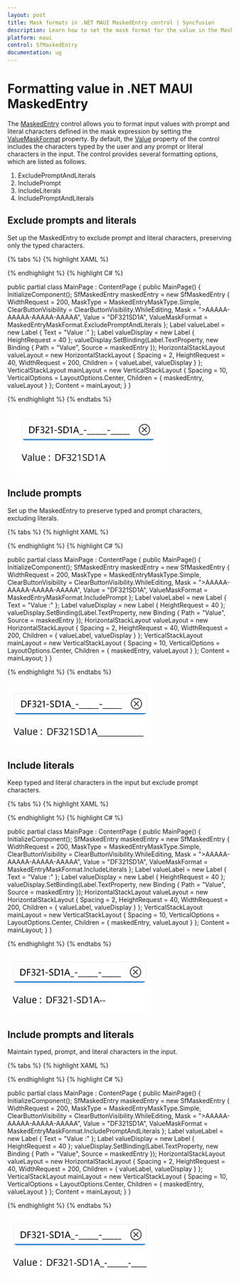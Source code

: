 ```yaml
---
layout: post
title: Mask formats in .NET MAUI MaskedEntry control | Syncfusion
description: Learn how to set the mask format for the value in the MaskedEntry (SfMaskedEntry) control with prompts and literals.
platform: maui
control: SfMaskedEntry
documentation: ug
---
```


# Formatting value in .NET MAUI MaskedEntry

The [MaskedEntry](https://help.syncfusion.com/cr/maui/Syncfusion.Maui.Inputs.SfMaskedEntry.html) control allows you to format input values with prompt and literal characters defined in the mask expression by setting the [ValueMaskFormat](https://help.syncfusion.com/cr/maui/Syncfusion.Maui.Inputs.MaskedEntryMaskFormat.html) property. By default, the [Value](https://help.syncfusion.com/cr/maui/Syncfusion.Maui.Inputs.SfMaskedEntry.html#Syncfusion_Maui_Inputs_SfMaskedEntry_Value) property of the control includes the characters typed by the user and any prompt or literal characters in the input. The control provides several formatting options, which are listed as follows.

1. ExcludePromptAndLiterals
2. IncludePrompt
3. IncludeLiterals
4. IncludePromptAndLiterals

## Exclude prompts and literals

Set up the MaskedEntry to exclude prompt and literal characters, preserving only the typed characters.

{% tabs %}
{% highlight XAML %}

<VerticalStackLayout Spacing="10" VerticalOptions="Center">
    <editors:SfMaskedEntry x:Name="maskedEntry" WidthRequest="200"
                              MaskType="Simple"
                              ClearButtonVisibility="WhileEditing"
                              Mask=">AAAAA-AAAAA-AAAAA-AAAAA"
                              Value="DF321SD1A"
                              ValueMaskFormat="ExcludePromptAndLiterals"/>
    <HorizontalStackLayout Spacing="2" HeightRequest="40" WidthRequest="200">
        <Label Text="Value :"/>
        <Label x:Name="valueDisplay" 
               Text="{Binding Path=Value, Source={x:Reference maskedEntry}}" 
               HeightRequest="40" />
    </HorizontalStackLayout>
</VerticalStackLayout>

{% endhighlight %}
{% highlight C# %}

public partial class MainPage : ContentPage
{
    public MainPage()
    {
        InitializeComponent();
        SfMaskedEntry maskedEntry = new SfMaskedEntry
        {
            WidthRequest = 200,
            MaskType = MaskedEntryMaskType.Simple,
            ClearButtonVisibility = ClearButtonVisibility.WhileEditing,
            Mask = ">AAAAA-AAAAA-AAAAA-AAAAA",
            Value = "DF321SD1A",
            ValueMaskFormat = MaskedEntryMaskFormat.ExcludePromptAndLiterals
        };
        Label valueLabel = new Label
        {
            Text = "Value :"
        };
        Label valueDisplay = new Label
        {
            HeightRequest = 40
        };
        valueDisplay.SetBinding(Label.TextProperty, new Binding
        {
            Path = "Value",
            Source = maskedEntry
        });
        HorizontalStackLayout valueLayout = new HorizontalStackLayout
        {
            Spacing = 2,
            HeightRequest = 40,
            WidthRequest = 200,
            Children = { valueLabel, valueDisplay }
        };
        VerticalStackLayout mainLayout = new VerticalStackLayout
        {
            Spacing = 10,
            VerticalOptions = LayoutOptions.Center,
            Children = { maskedEntry, valueLayout }
        };
        Content = mainLayout;
    }
}

{% endhighlight %}
{% endtabs %}

![MAUI MaskedEntry excludes prompts and literals](MaskedEntry_Images/maui_masked_entry_exclude_prompts_and_literals.png)

## Include prompts

Set up the MaskedEntry to preserve typed and prompt characters, excluding literals.

{% tabs %}
{% highlight XAML %}

<VerticalStackLayout Spacing="10" VerticalOptions="Center">
    <editors:SfMaskedEntry x:Name="maskedEntry" WidthRequest="200"
                              MaskType="Simple"
                              ClearButtonVisibility="WhileEditing"
                              Mask=">AAAAA-AAAAA-AAAAA-AAAAA"
                              Value="DF321SD1A"
                              ValueMaskFormat="IncludePrompt"/>
    <HorizontalStackLayout Spacing="2" HeightRequest="40" WidthRequest="200">
        <Label Text="Value :"/>
        <Label x:Name="valueDisplay" 
               Text="{Binding Path=Value, Source={x:Reference maskedEntry}}" 
               HeightRequest="40" />
    </HorizontalStackLayout>
</VerticalStackLayout>

{% endhighlight %}
{% highlight C# %}

public partial class MainPage : ContentPage
{
    public MainPage()
    {
        InitializeComponent();
        SfMaskedEntry maskedEntry = new SfMaskedEntry
        {
            WidthRequest = 200,
            MaskType = MaskedEntryMaskType.Simple,
            ClearButtonVisibility = ClearButtonVisibility.WhileEditing,
            Mask = ">AAAAA-AAAAA-AAAAA-AAAAA",
            Value = "DF321SD1A",
            ValueMaskFormat = MaskedEntryMaskFormat.IncludePrompt
        };
        Label valueLabel = new Label
        {
            Text = "Value :"
        };
        Label valueDisplay = new Label
        {
            HeightRequest = 40
        };
        valueDisplay.SetBinding(Label.TextProperty, new Binding
        {
            Path = "Value",
            Source = maskedEntry
        });
        HorizontalStackLayout valueLayout = new HorizontalStackLayout
        {
            Spacing = 2,
            HeightRequest = 40,
            WidthRequest = 200,
            Children = { valueLabel, valueDisplay }
        };
        VerticalStackLayout mainLayout = new VerticalStackLayout
        {
            Spacing = 10,
            VerticalOptions = LayoutOptions.Center,
            Children = { maskedEntry, valueLayout }
        };
        Content = mainLayout;
    }
}

{% endhighlight %}
{% endtabs %}

![MAUI MaskedEntry includes prompts](MaskedEntry_Images/maui_masked_entry_include_prompts.png)

## Include literals

Keep typed and literal characters in the input but exclude prompt characters.

{% tabs %}
{% highlight XAML %}

<VerticalStackLayout Spacing="10" VerticalOptions="Center">
    <editors:SfMaskedEntry x:Name="maskedEntry" WidthRequest="200"
                              MaskType="Simple"
                              ClearButtonVisibility="WhileEditing"
                              Mask=">AAAAA-AAAAA-AAAAA-AAAAA"
                              Value="DF321SD1A"
                              ValueMaskFormat="IncludeLiterals"/>
    <HorizontalStackLayout Spacing="2" HeightRequest="40" WidthRequest="200">
        <Label Text="Value :"/>
        <Label x:Name="valueDisplay" 
               Text="{Binding Path=Value, Source={x:Reference maskedEntry}}" 
               HeightRequest="40" />
    </HorizontalStackLayout>
</VerticalStackLayout>

{% endhighlight %}
{% highlight C# %}

public partial class MainPage : ContentPage
{
    public MainPage()
    {
        InitializeComponent();
        SfMaskedEntry maskedEntry = new SfMaskedEntry
        {
            WidthRequest = 200,
            MaskType = MaskedEntryMaskType.Simple,
            ClearButtonVisibility = ClearButtonVisibility.WhileEditing,
            Mask = ">AAAAA-AAAAA-AAAAA-AAAAA",
            Value = "DF321SD1A",
            ValueMaskFormat = MaskedEntryMaskFormat.IncludeLiterals
        };
        Label valueLabel = new Label
        {
            Text = "Value :"
        };
        Label valueDisplay = new Label
        {
            HeightRequest = 40
        };
        valueDisplay.SetBinding(Label.TextProperty, new Binding
        {
            Path = "Value",
            Source = maskedEntry
        });
        HorizontalStackLayout valueLayout = new HorizontalStackLayout
        {
            Spacing = 2,
            HeightRequest = 40,
            WidthRequest = 200,
            Children = { valueLabel, valueDisplay }
        };
        VerticalStackLayout mainLayout = new VerticalStackLayout
        {
            Spacing = 10,
            VerticalOptions = LayoutOptions.Center,
            Children = { maskedEntry, valueLayout }
        };
        Content = mainLayout;
    }
}

{% endhighlight %}
{% endtabs %}

![MAUI MaskedEntry includes literals](MaskedEntry_Images/maui_masked_entry_include_literals.png)

## Include prompts and literals

Maintain typed, prompt, and literal characters in the input.

{% tabs %}
{% highlight XAML %}

<VerticalStackLayout Spacing="10" VerticalOptions="Center">
    <editors:SfMaskedEntry x:Name="maskedEntry" WidthRequest="200"
                              MaskType="Simple"
                              ClearButtonVisibility="WhileEditing"
                              Mask=">AAAAA-AAAAA-AAAAA-AAAAA"
                              Value="DF321SD1A"
                              ValueMaskFormat="IncludePromptAndLiterals"/>
    <HorizontalStackLayout Spacing="2" HeightRequest="40" WidthRequest="200">
        <Label Text="Value :"/>
        <Label x:Name="valueDisplay" 
               Text="{Binding Path=Value, Source={x:Reference maskedEntry}}" 
               HeightRequest="40" />
    </HorizontalStackLayout>
</VerticalStackLayout>

{% endhighlight %}
{% highlight C# %}

public partial class MainPage : ContentPage
{
    public MainPage()
    {
        InitializeComponent();
        SfMaskedEntry maskedEntry = new SfMaskedEntry
        {
            WidthRequest = 200,
            MaskType = MaskedEntryMaskType.Simple,
            ClearButtonVisibility = ClearButtonVisibility.WhileEditing,
            Mask = ">AAAAA-AAAAA-AAAAA-AAAAA",
            Value = "DF321SD1A",
            ValueMaskFormat = MaskedEntryMaskFormat.IncludePromptAndLiterals
        };
        Label valueLabel = new Label
        {
            Text = "Value :"
        };
        Label valueDisplay = new Label
        {
            HeightRequest = 40
        };
        valueDisplay.SetBinding(Label.TextProperty, new Binding
        {
            Path = "Value",
            Source = maskedEntry
        });
        HorizontalStackLayout valueLayout = new HorizontalStackLayout
        {
            Spacing = 2,
            HeightRequest = 40,
            WidthRequest = 200,
            Children = { valueLabel, valueDisplay }
        };
        VerticalStackLayout mainLayout = new VerticalStackLayout
        {
            Spacing = 10,
            VerticalOptions = LayoutOptions.Center,
            Children = { maskedEntry, valueLayout }
        };
        Content = mainLayout;
    }
}

{% endhighlight %}
{% endtabs %}

![MAUI MaskedEntry includes prompts and literals](MaskedEntry_Images/maui_masked_entry_include_prompts-and_literals.png)